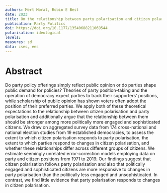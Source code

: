 ```yaml
---
authors: Mert Moral, Robin E Best
date: 2023
title: On the relationship between party polarisation and citizen polarisation
publication: Party Politics
doi: https://doi.org/10.1177/13540688211069544
polarisation: ideological
levels:
measures: sd
data: cses, ees
---
```


# Abstract
Do party policy offerings simply reflect public opinion or do parties shape public demand for policies? Theories of party position-taking and the operation of democracy expect parties to track their supporters’ positions, while scholarship of public opinion has shown voters often adopt the position of their preferred parties. We apply both of these theoretical expectations to the relationship between citizen polarisation and party polarisation and additionally argue that the relationship between them should be stronger among more politically more engaged and sophisticated citizens. We draw on aggregated survey data from 174 cross-national and national election studies from 19 established democracies, to assess the extent to which citizen polarisation responds to party polarisation, the extent to which parties respond to changes in citizen polarisation, and whether these relationships differ across different groups of citizens. We estimate seemingly unrelated error-correction models employing data on party and citizen positions from 1971 to 2019. Our findings suggest that citizen polarisation follows party polarisation and also that politically engaged and sophisticated citizens are more responsive to changes in party polarisation than the politically less engaged and unsophisticated. In contrast, we find little evidence that party polarisation responds to changes in citizen polarisation.
